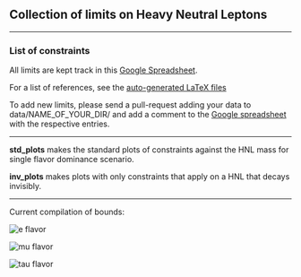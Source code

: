 ## Collection of limits on Heavy Neutral Leptons

---
### List of constraints

All limits are kept track in this [Google Spreadsheet](https://docs.google.com/spreadsheets/d/1p_fslIlThKMOThGl4leporUsogq9TmgXwILntUZOscg/edit?usp=sharing).

For a list of references, see the [auto-generated LaTeX files](https://github.com/mhostert/LimitsHNL/blob/main/pylatex/)

To add new limits, please send a pull-request adding your data to data/NAME_OF_YOUR_DIR/ and add a comment to the [Google spreadsheet](https://docs.google.com/spreadsheets/d/1p_fslIlThKMOThGl4leporUsogq9TmgXwILntUZOscg/edit?usp=sharing) with the respective entries.

---

**std_plots** makes the standard plots of constraints against the HNL mass for single flavor dominance scenario.

**inv_plots** makes plots with only constraints that apply on a HNL that decays invisibly.

---
Current compilation of bounds:

![e flavor](https://github.com/mhostert/LimitsHNL/blob/main/plots/UeN.png)

![mu flavor](https://github.com/mhostert/LimitsHNL/blob/main/plots/UmuN.png)

![tau flavor](https://github.com/mhostert/LimitsHNL/blob/main/plots/UtauN.png)

